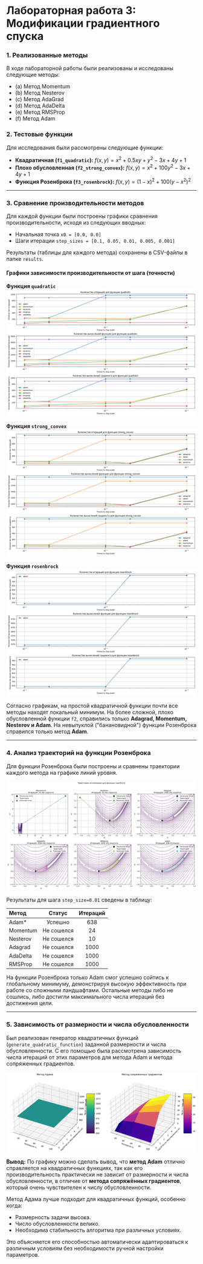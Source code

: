 
# Лабораторная работа 3: Модификации градиентного спуска

### 1. Реализованные методы
В ходе лабораторной работы были реализованы и исследованы следующие методы:
*   (a) Метод Momentum
*   (b) Метод Nesterov
*   (c) Метод AdaGrad
*   (d) Метод AdaDelta
*   (e) Метод RMSProp
*   (f) Метод Adam

### 2. Тестовые функции
Для исследования были рассмотрены следующие функции:

*   **Квадратичная (`f1_quadratic`):** $f(x, y) = x^2 + 0.5xy + y^2 - 3x + 4y + 1$
*   **Плохо обусловленная (`f2_strong_convex`):** $f(x, y) = x^2 + 100y^2 - 3x + 4y + 1$
*   **Функция Розенброка (`f3_rosenbrock`):** $f(x, y) = (1 - x)^2 + 100(y - x^2)^2$

---

### 3. Сравнение производительности методов

Для каждой функции были построены графики сравнения производительности, исходя из следующих вводных:
*   Начальная точка `x0 = [0.0, 0.0]`
*   Шаги итерации `step_sizes = [0.1, 0.05, 0.01, 0.005, 0.001]`

Результаты (таблицы для каждого метода) сохранены в CSV-файлы в папке `results`.

#### Графики зависимости производительности от шага (точности)

**Функция `quadratic`**
![Зависимость для квадратичной функции](results/precision_dependence_quadratic.png)

**Функция `strong_convex`**
![Зависимость для плохо обусловленной функции](results/precision_dependence_strong_convex.png)

**Функция `rosenbrock`**
![Зависимость для функции Розенброка](results/precision_dependence_rosenbrock.png)

Согласно графикам, на простой квадратичной функции почти все методы находят локальный минимум. На более сложной, плохо обусловленной функции `f2`, справились только **Adagrad, Momentum, Nesterov и Adam**. На невыпуклой ("банановидной") функции Розенброка справился только метод **Adam**.

---

### 4. Анализ траекторий на функции Розенброка

Для функции Розенброка были построены и сравнены траектории каждого метода на графике линий уровня.

![Траектории на функции Розенброка](results/optimization_trajectories_rosenbrock.png)

Результаты для шага `step_size=0.01` сведены в таблицу:

| Метод | Статус | Итераций |
| :--- | :---: | :---: |
| Adam* | Успешно | 638 |
| Momentum | Не сошелся | 24 |
| Nesterov | Не сошелся | 10 |
| Adagrad | Не сошелся | 1000 |
| AdaDelta | Не сошелся | 1000 |
| RMSProp | Не сошелся | 1000 |

 На функции Розенброка только Adam смог успешно сойтись к глобальному минимуму, демонстрируя высокую эффективность при работе со сложными ландшафтами. Остальные методы либо не сошлись, либо достигли максимального числа итераций без достижения цели.

---

### 5. Зависимость от размерности и числа обусловленности

Был реализован генератор квадратичных функций (`generate_quadratic_function`) заданной размерности и числа обусловленности. С его помощью была рассмотрена зависимость числа итераций от этих параметров для метода Adam и метода сопряженных градиентов.

![Сравнение итераций Adam и CG](results/iteration_comparison.png)

**Вывод:** По графику можно сделать вывод, что **метод Adam** отлично справляется на квадратичных функциях, так как его производительность практически не зависит от размерности и числа обусловленности, в отличие от **метода сопряжённых градиентов**, который очень чувствителен к числу обусловленности.

Метод Адама лучше подходит для квадратичных функций, особенно когда:
*   Размерность задачи высока.
*   Число обусловленности велико.
*   Необходима стабильность алгоритма при различных условиях.

Это объясняется его способностью автоматически адаптироваться к различным условиям без необходимости ручной настройки параметров.
